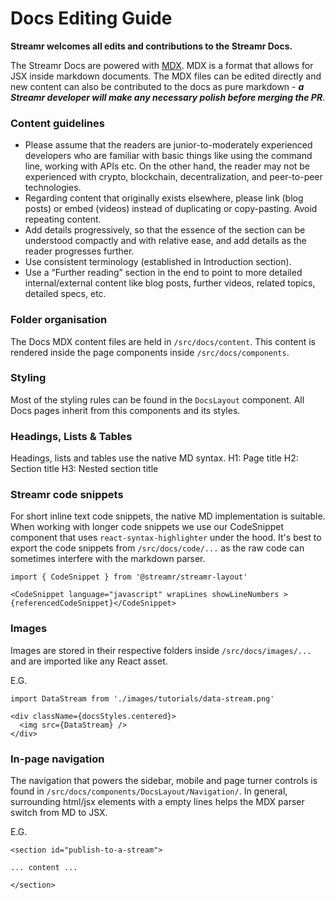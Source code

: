 # Docs Editing Guide

**Streamr welcomes all edits and contributions to the Streamr Docs.**

The Streamr Docs are powered with [MDX](https://github.com/mdx-js/mdx). MDX is a format that allows for JSX inside markdown documents. The MDX files can be edited directly and new content can also be contributed to the docs as pure markdown - **_a Streamr developer will make any necessary polish before merging the PR_**.

### Content guidelines

-   Please assume that the readers are junior-to-moderately experienced developers who are familiar with basic things like using the command line, working with APIs etc. On the other hand, the reader may not be experienced with crypto, blockchain, decentralization, and peer-to-peer technologies.
-   Regarding content that originally exists elsewhere, please link (blog posts) or embed (videos) instead of duplicating or copy-pasting. Avoid repeating content.
-   Add details progressively, so that the essence of the section can be understood compactly and with relative ease, and add details as the reader progresses further.
-   Use consistent terminology (established in Introduction section).
-   Use a “Further reading” section in the end to point to more detailed internal/external content like blog posts, further videos, related topics, detailed specs, etc.

### Folder organisation

The Docs MDX content files are held in `/src/docs/content`. This content is rendered inside the page components inside `/src/docs/components`.

### Styling

Most of the styling rules can be found in the `DocsLayout` component. All Docs pages inherit from this components and its styles.

### Headings, Lists & Tables

Headings, lists and tables use the native MD syntax.
H1: Page title
H2: Section title
H3: Nested section title

### Streamr code snippets

For short inline text code snippets, the native MD implementation is suitable. When working with longer code snippets we use our CodeSnippet component that uses `react-syntax-highlighter` under the hood. It's best to export the code snippets from `/src/docs/code/...` as the raw code can sometimes interfere with the markdown parser.

```
import { CodeSnippet } from '@streamr/streamr-layout'

<CodeSnippet language="javascript" wrapLines showLineNumbers >{referencedCodeSnippet}</CodeSnippet>

```

### Images

Images are stored in their respective folders inside `/src/docs/images/...` and are imported like any React asset.

E.G.

```
import DataStream from './images/tutorials/data-stream.png'

<div className={docsStyles.centered}>
  <img src={DataStream} />
</div>
```

### In-page navigation

The navigation that powers the sidebar, mobile and page turner controls is found in `/src/docs/components/DocsLayout/Navigation/`. In general, surrounding html/jsx elements with a empty lines helps the MDX parser switch from MD to JSX.

E.G.

```
<section id="publish-to-a-stream">

... content ...

</section>
```
